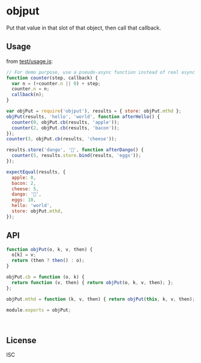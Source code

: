 ﻿
<!--#echo json="package.json" key="name" underline="=" -->
objput
======
<!--/#echo -->

<!--#echo json="package.json" key="description" -->
Put that value in that slot of that object, then call that callback.
<!--/#echo -->


Usage
-----

from [test/usage.js](test/usage.js):

<!--#include file="test/usage.js" start="  //#u" stop="  //#r"
  outdent="  " code="javascript" -->
<!--#verbatim lncnt="29" -->
```javascript
// For demo purpose, use a pseudo-async function instead of real async
function counter(step, callback) {
  var n = (+counter.n || 0) + step;
  counter.n = n;
  callback(n);
}

var objPut = require('objput'), results = { store: objPut.mthd };
objPut(results, 'hello', 'world', function afterHello() {
  counter(0, objPut.cb(results, 'apple'));
  counter(2, objPut.cb(results, 'bacon'));
});
counter(3, objPut.cb(results, 'cheese'));

results.store('dango', '🍡', function afterDango() {
  counter(5, results.store.bind(results, 'eggs'));
});

expectEqual(results, {
  apple: 0,
  bacon: 2,
  cheese: 5,
  dango: '🍡',
  eggs: 10,
  hello: 'world',
  store: objPut.mthd,
});
```
<!--/include-->


API
---

<!--#include file="objput.js" start="" code="javascript" -->
<!--#verbatim lncnt="14" -->
```javascript
function objPut(o, k, v, then) {
  o[k] = v;
  return (then ? then() : o);
}

objPut.cb = function (o, k) {
  return function (v, then) { return objPut(o, k, v, then); };
};

objPut.mthd = function (k, v, then) { return objPut(this, k, v, then); };

module.exports = objPut;
```
<!--/include-->



<!--#toc stop="scan" -->



&nbsp;


License
-------
<!--#echo json="package.json" key=".license" -->
ISC
<!--/#echo -->
